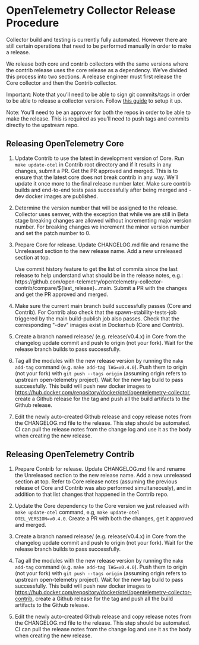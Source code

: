 # OpenTelemetry Collector Release Procedure

Collector build and testing is currently fully automated. However there are still certain operations that need to be performed manually in order to make a release.

We release both core and contrib collectors with the same versions where the contrib release uses the core release as a dependency. We’ve divided this process into two sections. A release engineer must first release the Core collector and then the Contrib collector.

Important: Note that you’ll need to be able to sign git commits/tags in order to be able to release a collector version. Follow [this guide](https://docs.github.com/en/github/authenticating-to-github/signing-commits) to setup it up.

Note: You’ll need to be an approver for both the repos in order to be able to make the release. This is required as you’ll need to push tags and commits directly to the upstream repo.

## Releasing OpenTelemetry Core

1. Update Contrib to use the latest in development version of Core. Run `make update-otel` in Contrib root directory and if it results in any changes, submit a PR. Get the PR approved and merged. This is to ensure that the latest core does not break contrib in any way. We’ll update it once more to the final release number later. Make sure contrib builds and end-to-end tests pass successfully after being merged and -dev docker images are published.

1. Determine the version number that will be assigned to the release. Collector uses semver, with the exception that while we are still in Beta stage breaking changes are allowed without incrementing major version number. For breaking changes we increment the minor version number and set the patch number to 0.

1. Prepare Core for release. Update CHANGELOG.md file and rename the Unreleased section to the new release name. Add a new unreleased section at top.

    <!-- markdown-link-check-disable-line --> Use commit history feature to get the list of commits since the last release to help understand what should be in the release notes, e.g.: https://github.com/open-telemetry/opentelemetry-collector-contrib/compare/${last_release}...main. Submit a PR with the changes and get the PR approved and merged.

1. Make sure the current main branch build successfully passes (Core and Contrib). For Contrib also check that the spawn-stability-tests-job triggered by the main build-publish job also passes. Check that the corresponding "-dev" images exist in Dockerhub (Core and Contrib).

1. Create a branch named release/<release-series> (e.g. release/v0.4.x) in Core from the changelog update commit and push to origin (not your fork). Wait for the release branch builds to pass successfully.

1. Tag all the modules with the new release version by running the `make add-tag` command (e.g. `make add-tag TAG=v0.4.0`). Push them to origin (not your fork) with `git push --tags origin` (assuming origin refers to upstream open-telemetry project). Wait for the new tag build to pass successfully. This build will push new docker images to https://hub.docker.com/repository/docker/otel/opentelemetry-collector, create a Github release for the tag and push all the build artifacts to the Github release.

1. Edit the newly auto-created Github release and copy release notes from the CHANGELOG.md file to the release. This step should be automated. CI can pull the release notes from the change log and use it as the body when creating the new release.

## Releasing OpenTelemetry Contrib

1. Prepare Contrib for release. Update CHANGELOG.md file and rename the Unreleased section to the new release name. Add a new unreleased section at top. Refer to Core release notes (assuming the previous release of Core and Contrib was also performed simultaneously), and in addition to that list changes that happened in the Contrib repo.

1. Update the Core dependency to the Core version we just released with `make update-otel` command, e.g, `make update-otel OTEL_VERSION=v0.4.0`. Create a PR with both the changes, get it approved and merged.

1. Create a branch named release/<release-series> (e.g. release/v0.4.x) in Core from the changelog update commit and push to origin (not your fork). Wait for the release branch builds to pass successfully.

1. Tag all the modules with the new release version by running the `make add-tag` command (e.g. `make add-tag TAG=v0.4.0`). Push them to origin (not your fork) with `git push --tags origin` (assuming origin refers to upstream open-telemetry project). Wait for the new tag build to pass successfully. This build will push new docker images to https://hub.docker.com/repository/docker/otel/opentelemetry-collector-contrib, create a Github release for the tag and push all the build artifacts to the Github release.

1. Edit the newly auto-created Github release and copy release notes from the CHANGELOG.md file to the release. This step should be automated. CI can pull the release notes from the change log and use it as the body when creating the new release.

